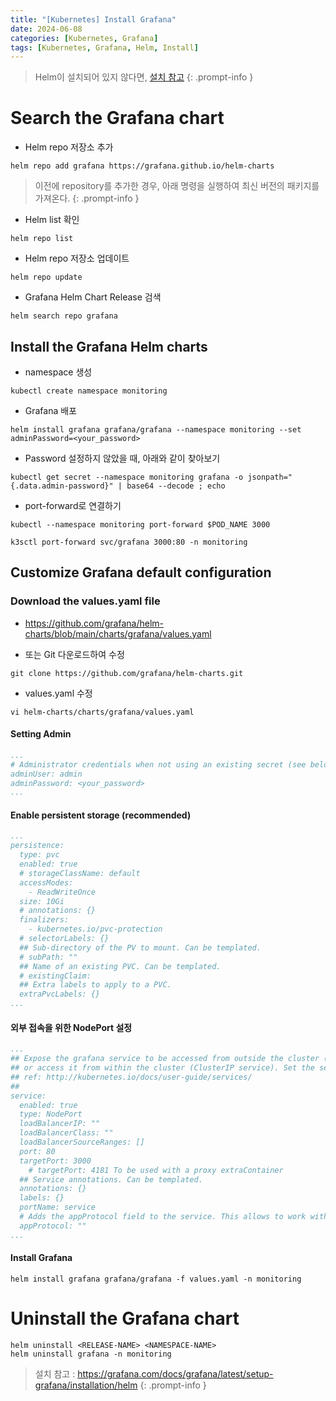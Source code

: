 ```yaml
---
title: "[Kubernetes] Install Grafana"
date: 2024-06-08
categories: [Kubernetes, Grafana]
tags: [Kubernetes, Grafana, Helm, Install]
---
```


> Helm이 설치되어 있지 않다면, [설치 참고](https://kyungryeol-yoon.github.io/posts/kubernetes-install-helm/)
{: .prompt-info }

# Search the Grafana chart
- Helm repo 저장소 추가
```shell
helm repo add grafana https://grafana.github.io/helm-charts
```
> 이전에 repository를 추가한 경우, 아래 명령을 실행하여 최신 버전의 패키지를 가져온다.
{: .prompt-info }

- Helm list 확인
```shell
helm repo list
```

- Helm repo 저장소 업데이트
```shell
helm repo update
```

- Grafana Helm Chart Release 검색
```shell
helm search repo grafana
```

## Install the Grafana Helm charts
- namespace 생성
```shell
kubectl create namespace monitoring
```

- Grafana 배포
```shell
helm install grafana grafana/grafana --namespace monitoring --set adminPassword=<your_password>
```

- Password 설정하지 않았을 때, 아래와 같이 찾아보기
```shell
kubectl get secret --namespace monitoring grafana -o jsonpath="{.data.admin-password}" | base64 --decode ; echo
```

- port-forward로 연결하기
```shell
kubectl --namespace monitoring port-forward $POD_NAME 3000
```
```shell
k3sctl port-forward svc/grafana 3000:80 -n monitoring
```

## Customize Grafana default configuration
### Download the values.yaml file
- https://github.com/grafana/helm-charts/blob/main/charts/grafana/values.yaml

- 또는 Git 다운로드하여 수정
```shell
git clone https://github.com/grafana/helm-charts.git
```

- values.yaml 수정
```shell
vi helm-charts/charts/grafana/values.yaml
```

#### Setting Admin
```yaml
...
# Administrator credentials when not using an existing secret (see below)
adminUser: admin
adminPassword: <your_password>
...
```

#### Enable persistent storage (recommended)
```yaml
...
persistence:
  type: pvc
  enabled: true
  # storageClassName: default
  accessModes:
    - ReadWriteOnce
  size: 10Gi
  # annotations: {}
  finalizers:
    - kubernetes.io/pvc-protection
  # selectorLabels: {}
  ## Sub-directory of the PV to mount. Can be templated.
  # subPath: ""
  ## Name of an existing PVC. Can be templated.
  # existingClaim:
  ## Extra labels to apply to a PVC.
  extraPvcLabels: {}
...
```

#### 외부 접속을 위한 NodePort 설정
```yaml
...
## Expose the grafana service to be accessed from outside the cluster (LoadBalancer service).
## or access it from within the cluster (ClusterIP service). Set the service type and the port to serve it.
## ref: http://kubernetes.io/docs/user-guide/services/
##
service:
  enabled: true
  type: NodePort
  loadBalancerIP: ""
  loadBalancerClass: ""
  loadBalancerSourceRanges: []
  port: 80
  targetPort: 3000
    # targetPort: 4181 To be used with a proxy extraContainer
  ## Service annotations. Can be templated.
  annotations: {}
  labels: {}
  portName: service
  # Adds the appProtocol field to the service. This allows to work with istio protocol selection. Ex: "http" or "tcp"
  appProtocol: ""
...
```

#### Install Grafana
```shell
helm install grafana grafana/grafana -f values.yaml -n monitoring
```

# Uninstall the Grafana chart
```shell
helm uninstall <RELEASE-NAME> <NAMESPACE-NAME>
helm uninstall grafana -n monitoring
```

> 설치 참고 : https://grafana.com/docs/grafana/latest/setup-grafana/installation/helm
{: .prompt-info }